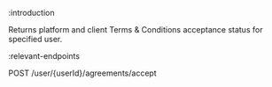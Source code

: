 :introduction

Returns platform and client Terms & Conditions acceptance status for specified user.

:relevant-endpoints

POST /user/{userId}/agreements/accept

